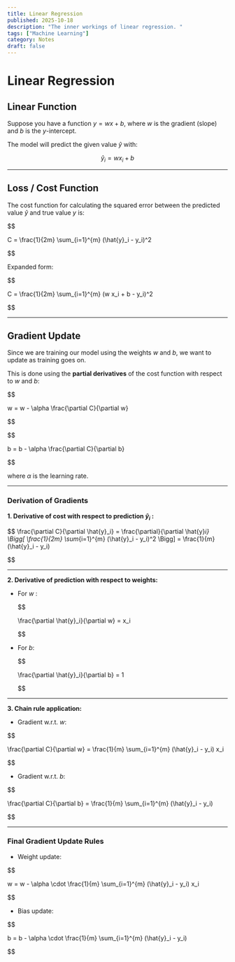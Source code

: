 ```yaml
---
title: Linear Regression
published: 2025-10-18
description: "The inner workings of linear regression. "
tags: ["Machine Learning"]
category: Notes
draft: false
---
```


# Linear Regression

## Linear Function

Suppose you have a function $y = wx + b$, where $w$ is the gradient (slope) and $b$ is the $y$-intercept.

The model will predict the given value $\hat{y}$ with:

$$
\hat{y}_i = w x_i + b
$$

---

## Loss / Cost Function

The cost function for calculating the squared error between the predicted value $\hat{y}$ and true value $y$ is:

$$

C = \frac{1}{2m} \sum_{i=1}^{m} (\hat{y}_i - y_i)^2

$$

Expanded form:

$$

C = \frac{1}{2m} \sum_{i=1}^{m} (w x_i + b - y_i)^2

$$

---

## Gradient Update

Since we are training our model using the weights $w$ and $b$, we want to update as training goes on.

This is done using the **partial derivatives** of the cost function with respect to $w$ and $b$:

$$

w = w - \alpha \frac{\partial C}{\partial w}

$$

$$

b = b - \alpha \frac{\partial C}{\partial b}

$$

where $\alpha$ is the learning rate.

---

### Derivation of Gradients

**1. Derivative of cost with respect to prediction $\hat{y}_i$ :**

$$
\frac{\partial C}{\partial \hat{y}_i}
= \frac{\partial}{\partial \hat{y}_i} \Bigg[ \frac{1}{2m} \sum_{i=1}^{m} (\hat{y}_i - y_i)^2 \Bigg]
= \frac{1}{m} (\hat{y}_i - y_i)

$$

---

**2. Derivative of prediction with respect to weights:**

- For $w$ :
    
    $$
    
    \frac{\partial \hat{y}_i}{\partial w} = x_i
    
    $$
    
- For $b$:
    
    $$
    
    \frac{\partial \hat{y}_i}{\partial b} = 1
    
    $$
    

---

**3. Chain rule application:**

- Gradient w.r.t. $w$:

$$

\frac{\partial C}{\partial w} = \frac{1}{m} \sum_{i=1}^{m} (\hat{y}_i - y_i) x_i

$$

- Gradient w.r.t. $b$:

$$

\frac{\partial C}{\partial b} = \frac{1}{m} \sum_{i=1}^{m} (\hat{y}_i - y_i)

$$

---

### Final Gradient Update Rules

- Weight update:

$$

w = w - \alpha \cdot \frac{1}{m} \sum_{i=1}^{m} (\hat{y}_i - y_i) x_i

$$

- Bias update:

$$

b = b - \alpha \cdot \frac{1}{m} \sum_{i=1}^{m} (\hat{y}_i - y_i)

$$